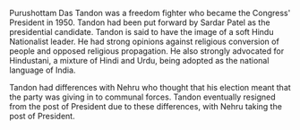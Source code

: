 
Purushottam Das Tandon was a freedom fighter who became the Congress' President in 1950.
Tandon had been put forward by Sardar Patel as the presidential candidate. Tandon is
said to have the image of a soft Hindu Nationalist leader. He had strong opinions against
religious conversion of people and opposed religious propagation. He also strongly advocated
for Hindustani, a mixture of Hindi and Urdu, being adopted as the national language of India.

Tandon had differences with Nehru who thought that his election meant that the party was giving
in to communal forces. Tandon eventually resigned from the post of President due to these
differences, with Nehru taking the post of President.
